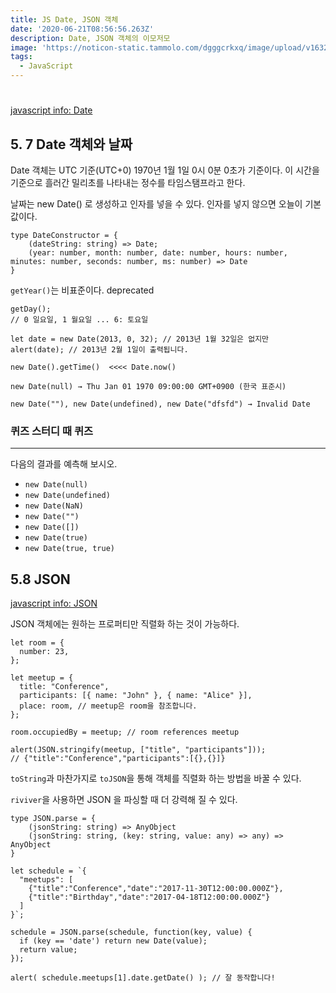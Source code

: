 ```yaml
---
title: JS Date, JSON 객체
date: '2020-06-21T08:56:56.263Z'
description: Date, JSON 객체의 이모저모
image: 'https://noticon-static.tammolo.com/dgggcrkxq/image/upload/v1632298243/tlog/cover/_____JS_1_jbq8ea.png'
tags:
  - JavaScript
---
```


#

[javascript info: Date](https://ko.javascript.info/date)

## 5. 7 Date 객체와 날짜

Date 객체는 UTC 기준(UTC+0) 1970년 1월 1일 0시 0분 0초가 기준이다. 이 시간을 기준으로 흘러간 밀리초를 나타내는 정수를 타임스탬프라고 한다.

날짜는 new Date() 로 생성하고 인자를 넣을 수 있다. 인자를 넣지 않으면 오늘이 기본 값이다.

```tsx
type DateConstructor = {
	(dateString: string) => Date;
	(year: number, month: number, date: number, hours: number, minutes: number, seconds: number, ms: number) => Date
}
```

`getYear()`는 비표준이다. deprecated

```tsx
getDay();
// 0 일요일, 1 월요일 ... 6: 토요일
```

```tsx
let date = new Date(2013, 0, 32); // 2013년 1월 32일은 없지만
alert(date); // 2013년 2월 1일이 출력됩니다.
```

```tsx
new Date().getTime()  <<<< Date.now()
```

```tsx
new Date(null) → Thu Jan 01 1970 09:00:00 GMT+0900 (한국 표준시)

new Date(""), new Date(undefined), new Date("dfsfd") → Invalid Date
```

### 퀴즈 스터디 때 퀴즈

---

다음의 결과를 예측해 보시오.

- `new Date(null)`
- `new Date(undefined)`
- `new Date(NaN)`
- `new Date("")`
- `new Date([])`
- `new Date(true)`
- `new Date(true, true)`

## 5.8 JSON

[javascript info: JSON](https://ko.javascript.info/json)

JSON 객체에는 원하는 프로퍼티만 직렬화 하는 것이 가능하다.

```tsx
let room = {
  number: 23,
};

let meetup = {
  title: "Conference",
  participants: [{ name: "John" }, { name: "Alice" }],
  place: room, // meetup은 room을 참조합니다.
};

room.occupiedBy = meetup; // room references meetup

alert(JSON.stringify(meetup, ["title", "participants"]));
// {"title":"Conference","participants":[{},{}]}
```

`toString`과 마찬가지로 `toJSON`을 통해 객체를 직렬화 하는 방법을 바꿀 수 있다.

`riviver`을 사용하면 JSON 을 파싱할 때 더 강력해 질 수 있다.

```tsx
type JSON.parse = {
	(jsonString: string) => AnyObject
	(jsonString: string, (key: string, value: any) => any) => AnyObject
}

let schedule = `{
  "meetups": [
    {"title":"Conference","date":"2017-11-30T12:00:00.000Z"},
    {"title":"Birthday","date":"2017-04-18T12:00:00.000Z"}
  ]
}`;

schedule = JSON.parse(schedule, function(key, value) {
  if (key == 'date') return new Date(value);
  return value;
});

alert( schedule.meetups[1].date.getDate() ); // 잘 동작합니다!
```
